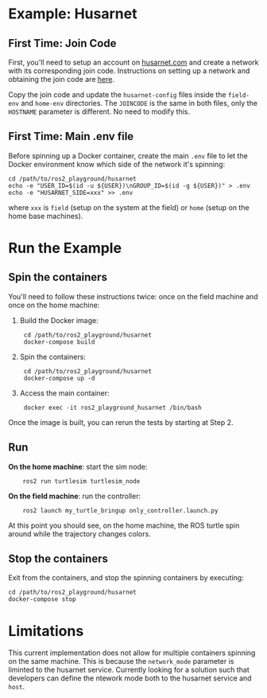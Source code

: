 # Example: Husarnet

## First Time: Join Code

First, you'll need to setup an account on [husarnet.com](husarnet.com) and
create a network with its corresponding join code. Instructions on setting up a
network and obtaining the join code
are [here](https://husarnet.com/docs#using-husarnet).

Copy the join code and update the `husarnet-config` files inside the `field-env`
and `home-env` directories. The `JOINCODE` is the same in both files, only the
`HOSTNAME` parameter is different. No need to modify this.

## First Time: Main .env file

Before spinning up a Docker container, create the main `.env` file to let the
Docker environment know which side of the network it's spinning:

    cd /path/to/ros2_playground/husarnet
    echo -e "USER_ID=$(id -u ${USER})\nGROUP_ID=$(id -g ${USER})" > .env
    echo -e "HUSARNET_SIDE=xxx" >> .env

where `xxx` is `field` (setup on the system at the field) or `home` (setup on
the home base machines).

# Run the Example

## Spin the containers

You'll need to follow these instructions twice: once on the field machine and
once on the home machine:

1. Build the Docker image:

        cd /path/to/ros2_playground/husarnet
        docker-compose build

2. Spin the containers:

        cd /path/to/ros2_playground/husarnet
        docker-compose up -d

3. Access the main container:

        docker exec -it ros2_playground_husarnet /bin/bash

Once the image is built, you can rerun the tests by starting at Step 2.

## Run

**On the home machine**: start the sim node:

        ros2 run turtlesim turtlesim_node

**On the field machine**: run the controller:

        ros2 launch my_turtle_bringup only_controller.launch.py

At this point you should see, on the home machine, the ROS turtle spin around
while the trajectory changes colors.

## Stop the containers

Exit from the containers, and stop the spinning containers by executing:

    cd /path/to/ros2_playground/husarnet
    docker-compose stop

# Limitations

This current implementation does not allow for multiple containers spinning on
the same machine. This is because the `network_mode` parameter is liminted to
the husarnet service. Currently looking for a solution such that developers can
define the ntework mode both to the husarnet service and `host`.
